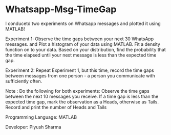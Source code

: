 # Whatsapp-Msg-TimeGap
I conducetd two experiments on Whatsapp messages and plotted it using MATLAB!

Experiment 1: Observe the time gaps between your next 30 WhatsApp messages. and Plot a histogram of your data using MATLAB. Fit a density function on to your data. Based on your distribution, find the probability that the time elapsed until your next message is less than the expected time gap.

Experiment 2: Repeat Experiment 1, but this time, record the time gaps between messages from one person - a person you communicate with sufficiently often.

Note : Do the following for both experiments:
Observe the time gaps between the next 10 messages you receive. If a time gap is less than the expected time gap, mark the observation as a Heads, otherwise as Tails. Record and print the number of Heads and Tails

Programming Language: MATLAB 

Developer: Piyush Sharma
